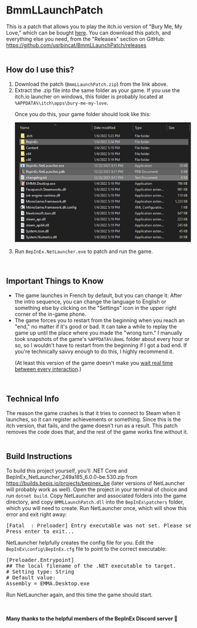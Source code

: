 <h1>BmmLLaunchPatch</h1>
<p>This is a patch that allows you to play the itch.io version of "Bury Me, My Love," which can be bought <a href="https://dear-villagers.itch.io/bury-me-my-love">here</a>. You can download this patch, and everything else you need, from the "Releases" section on GitHub: <a href="https://github.com/usrbincat/BmmLLaunchPatch/releases">https://github.com/usrbincat/BmmLLaunchPatch/releases</a>
<br>
<br>
<h2>How do I use this?</h2>
<ol>
<li>Download the patch (<code>BmmLLaunchPatch.zip</code>) from the link above.</li>
<li>Extract the .zip file into the same folder as your game. If you use the itch.io launcher on windows, this folder is probably located at <code>%APPDATA%\itch\apps\bury-me-my-love</code>. <p>Once you do this, your game folder should look like this:
<p><img src="enduplikethis.png">
</li>
<li>Run <code>BepInEx.NetLauncher.exe</code> to patch and run the game.</li>
</ol>
<br>
<h2>Important Things to Know</h2>
<ul>
<li>The game launches in French by default, but you can change it: After the intro sequence, you can change the language to English or something else by clicking on the "Settings" icon in the upper right corner of the in-game phone.</li>
<li>The game forces you to restart from the beginning when you reach an "end," no matter if it's good or bad. It can take a while to replay the game up until the place where you made the "wrong turn." I manually took snapshots of the game's <code>%APPDATA%\BmmL</code> folder about every hour or so, so I wouldn't have to restart from the beginning if I got a bad end. If you're technically savvy enough to do this, I highly recommend it.
<p>(At least this version of the game doesn't make you <a href="https://www.gdcvault.com/play/1024942/Exploring-Helplessness-in-Games-with">wait real time between every interaction</a>.)</li>
</ul>
<br>
<h2>Technical Info</h2>
The reason the game crashes is that it tries to connect to Steam when it launches, so it can register achievements or something. Since this is the itch version, that fails, and the game doesn't run as a result. This patch removes the code does that, and the rest of the game works fine without it.
<br>
<br>
<h2>Build Instructions</h2>
To build this project yourself, you'll .NET Core and BepInEx_NetLauncher_249a185_6.0.0-be.530.zip from <a href="https://builds.bepis.io/projects/bepinex_be">https://builds.bepis.io/projects/bepinex_be</a> (later versions of NetLauncher will probably work as well). Open the project in your terminal of choice and run <code>dotnet build</code>. Copy NetLauncher and associated folders into the game directory, and copy <code>BMMLLaunchPatch.dll</code> into the <code>BepInEx\patchers</code> folder, which you will need to create. Run NetLauncher once, which will show this error and exit right away:
<p><pre>
[Fatal  : Preloader] Entry executable was not set. Please set this in your config before launching the application
Press enter to exit...
</pre>
NetLauncher helpfully creates the config file for you. Edit the <code>BepInEx\config\BepInEx.cfg</code> file to point to the correct executable:
<p><pre>
[Preloader.Entrypoint]
## The local filename of the .NET executable to target.
# Setting type: String
# Default value: 
Assembly = EMMA.Desktop.exe
</pre>
Run NetLauncher again, and this time the game should start.
<br>
<br>
<br>
<p><b>Many thanks to the helpful members of the BepInEx Discord server 🐎</b>
